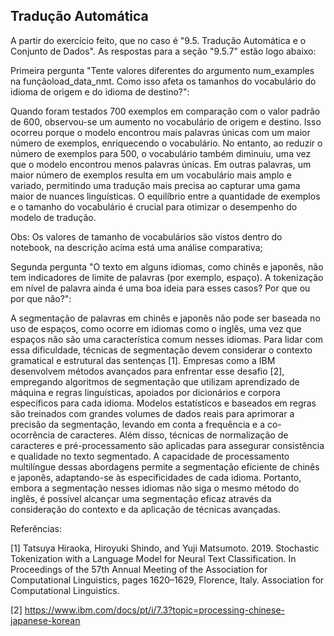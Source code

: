 ## Tradução Automática

A partir do exercício feito, que no caso é "9.5. Tradução Automática e o Conjunto de Dados". As respostas para a seção "9.5.7" estão logo abaixo:

Primeira pergunta "Tente valores diferentes do argumento num_examples na funçãoload_data_nmt. Como isso afeta os tamanhos do vocabulário do idioma de origem e do idioma de destino?":

Quando foram testados 700 exemplos em comparação com o valor padrão de 600, observou-se um aumento no vocabulário de origem e destino. Isso ocorreu porque o modelo encontrou mais palavras únicas com um maior número de exemplos, enriquecendo o vocabulário. No entanto, ao reduzir o número de exemplos para 500, o vocabulário também diminuiu, uma vez que o modelo encontrou menos palavras únicas. Em outras palavras, um maior número de exemplos resulta em um vocabulário mais amplo e variado, permitindo uma tradução mais precisa ao capturar uma gama maior de nuances linguísticas. O equilíbrio entre a quantidade de exemplos e o tamanho do vocabulário é crucial para otimizar o desempenho do modelo de tradução.

Obs: Os valores de tamanho de vocabulários são vistos dentro do notebook, na descrição acima está uma análise comparativa;

Segunda pergunta "O texto em alguns idiomas, como chinês e japonês, não tem indicadores de limite de palavras (por exemplo, espaço). A tokenização em nível de palavra ainda é uma boa ideia para esses casos? Por que ou por que não?":

A segmentação de palavras em chinês e japonês não pode ser baseada no uso de espaços, como ocorre em idiomas como o inglês, uma vez que espaços não são uma característica comum nesses idiomas. Para lidar com essa dificuldade, técnicas de segmentação devem considerar o contexto gramatical e estrutural das sentenças [1].
Empresas como a IBM desenvolvem métodos avançados para enfrentar esse desafio [2], empregando algoritmos de segmentação que utilizam aprendizado de máquina e regras linguísticas, apoiados por dicionários e corpora específicos para cada idioma. Modelos estatísticos e baseados em regras são treinados com grandes volumes de dados reais para aprimorar a precisão da segmentação, levando em conta a frequência e a co-ocorrência de caracteres.
Além disso, técnicas de normalização de caracteres e pré-processamento são aplicadas para assegurar consistência e qualidade no texto segmentado. A capacidade de processamento multilíngue dessas abordagens permite a segmentação eficiente de chinês e japonês, adaptando-se às especificidades de cada idioma.
Portanto, embora a segmentação nesses idiomas não siga o mesmo método do inglês, é possível alcançar uma segmentação eficaz através da consideração do contexto e da aplicação de técnicas avançadas.

Referências:

[1] Tatsuya Hiraoka, Hiroyuki Shindo, and Yuji Matsumoto. 2019. Stochastic Tokenization with a Language Model for Neural Text Classification. In Proceedings of the 57th Annual Meeting of the Association for Computational Linguistics, pages 1620–1629, Florence, Italy. Association for Computational Linguistics.

[2] https://www.ibm.com/docs/pt/i/7.3?topic=processing-chinese-japanese-korean